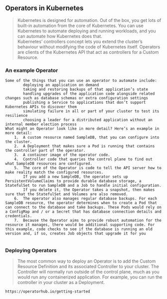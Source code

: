 ## Operators in Kubernetes
> Kubernetes is designed for automation. Out of the box, you get lots of built-in automation from the core of Kubernetes. You can use Kubernetes to automate deploying and running workloads, and you can automate how Kubernetes does that.
Kubernetes’ controllers concept lets you extend the cluster’s behaviour without modifying the code of Kubernetes itself. Operators are clients of the Kubernetes API that act as controllers for a Custom Resource.

### An example Operator
```
Some of the things that you can use an operator to automate include:
		deploying an application on demand
		taking and restoring backups of that application’s state
		handling upgrades of the application code alongside related changes such as database schemas or extra configuration settings
		publishing a Service to applications that don’t support Kubernetes APIs to discover them
		simulating failure in all or part of your cluster to test its resilience
		choosing a leader for a distributed application without an internal member election process
What might an Operator look like in more detail? Here’s an example in more detail:
	1.	A custom resource named SampleDB, that you can configure into the cluster.
	2.	A Deployment that makes sure a Pod is running that contains the controller part of the operator.
	3.	A container image of the operator code.
	4.	Controller code that queries the control plane to find out what SampleDB resources are configured.
	5.	The core of the Operator is code to tell the API server how to make reality match the configured resources.
		If you add a new SampleDB, the operator sets up PersistentVolumeClaims to provide durable database storage, a StatefulSet to run SampleDB and a Job to handle initial configuration.
		If you delete it, the Operator takes a snapshot, then makes sure that the StatefulSet and Volumes are also removed.
	6.	The operator also manages regular database backups. For each SampleDB resource, the operator determines when to create a Pod that can connect to the database and take backups. These Pods would rely on a ConfigMap and / or a Secret that has database connection details and credentials.
	7.	Because the Operator aims to provide robust automation for the resource it manages, there would be additional supporting code. For this example, code checks to see if the database is running an old version and, if so, creates Job objects that upgrade it for you
	
```
### Deploying Operators
> The most common way to deploy an Operator is to add the Custom Resource Definition and its associated Controller to your cluster. The Controller will normally run outside of the control plane, much as you would run any containerized application. For example, you can run the controller in your cluster as a Deployment.

`https://operatorhub.io/getting-started`


